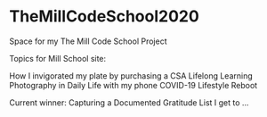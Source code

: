 # TheMillCodeSchool2020
Space for my The Mill Code School Project

Topics for Mill School site:

How I invigorated my plate by purchasing a CSA
Lifelong Learning
Photography in Daily Life with my phone
COVID-19 Lifestyle Reboot

Current winner: 
Capturing a Documented Gratitude List
I get to ... 

